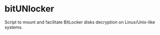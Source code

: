 # bitUNlocker
Script to mount and facilitate BitLocker disks decryption on Linux/Unix-like systems.
